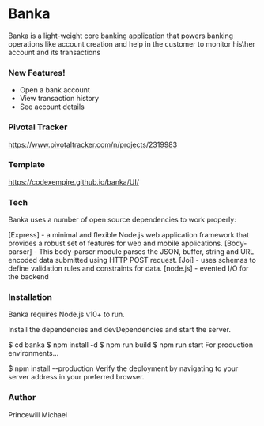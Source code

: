 # Banka
Banka is a light-weight core banking application that powers banking operations like account creation and help in the customer to monitor his\her account and its transactions
### New Features!
* Open a bank account
* View transaction history
* See account details

### Pivotal Tracker
https://www.pivotaltracker.com/n/projects/2319983

### Template
https://codexempire.github.io/banka/UI/ 

### Tech
Banka uses a number of open source dependencies to work properly:

[Express] - a minimal and flexible Node.js web application framework that provides a robust set of features for web and mobile applications.
[Body-parser] - This body-parser module parses the JSON, buffer, string and URL encoded data submitted using HTTP POST request.
[Joi] - uses schemas to define validation rules and constraints for data.
[node.js] - evented I/O for the backend
### Installation
Banka requires Node.js v10+ to run.

Install the dependencies and devDependencies and start the server.

$ cd banka
$ npm install -d
$ npm run build
$ npm run start
For production environments...

$ npm install --production
Verify the deployment by navigating to your server address in your preferred browser.

### Author
Princewill Michael

